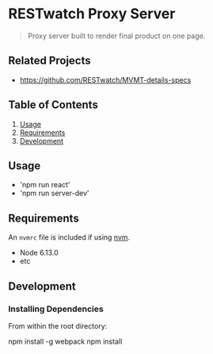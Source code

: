# RESTwatch Proxy Server

> Proxy server built to render final product on one page.

## Related Projects

  - https://github.com/RESTwatch/MVMT-details-specs

## Table of Contents

1. [Usage](#Usage)
1. [Requirements](#requirements)
1. [Development](#development)

## Usage

 - 'npm run react'
 - 'npm run server-dev'

## Requirements

An `nvmrc` file is included if using [nvm](https://github.com/creationix/nvm).

- Node 6.13.0
- etc

## Development

### Installing Dependencies

From within the root directory:

npm install -g webpack
npm install
